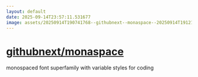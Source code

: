 ```yaml
---
layout: default
date: 2025-09-14T23:57:11.531677
image: assets/20250914T190741768--githubnext--monaspace--20250914T191217923--cropped.png
---
```


# [githubnext/monaspace](https://github.com/githubnext/monaspace)

monospaced font superfamily with variable styles for coding
